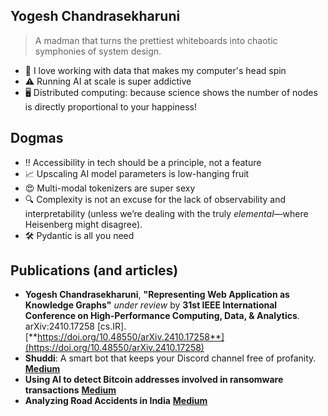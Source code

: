 ## Yogesh Chandrasekharuni  
> A madman that turns the prettiest whiteboards into chaotic symphonies of system design.


* 💽 I love working with data that makes my computer's head spin
* ⚠️ Running AI at scale is super addictive
* 🖥️ Distributed computing: because science shows the number of nodes is directly proportional to your happiness!

## Dogmas
* ‼️ Accessibility in tech should be a principle, not a feature
* 📈 Upscaling AI model parameters is low-hanging fruit
* 😍 Multi-modal tokenizers are super sexy
* 🔍 Complexity is not an excuse for the lack of observability and interpretability (unless we’re dealing with the truly *elemental*—where Heisenberg might disagree).
* 🛠️ Pydantic is all you need


## Publications (and articles)

- **Yogesh Chandrasekharuni**, **"Representing Web Application as Knowledge Graphs"** *under review* by **31st IEEE International Conference on High-Performance Computing, Data, & Analytics**. arXiv:2410.17258 [cs.IR]. [**https://doi.org/10.48550/arXiv.2410.17258**](https://doi.org/10.48550/arXiv.2410.17258)
- **Shuddi**: A smart bot that keeps your Discord channel free of profanity. [**Medium**](https://medium.com/analytics-vidhya/shuddi-a-smart-bot-that-keeps-your-discord-channel-free-of-profanity-5c9cbf30641)
- **Using AI to detect Bitcoin addresses involved in ransomware transactions** [**Medium**](https://medium.com/analytics-vidhya/using-ai-to-detect-bitcoin-addresses-involved-in-ransomware-transactions-3beaeccba176)
- **Analyzing Road Accidents in India** [**Medium**](https://yogeshchandrasekharuni.medium.com/analyzing-road-accidents-in-india-bcfde969457f)
